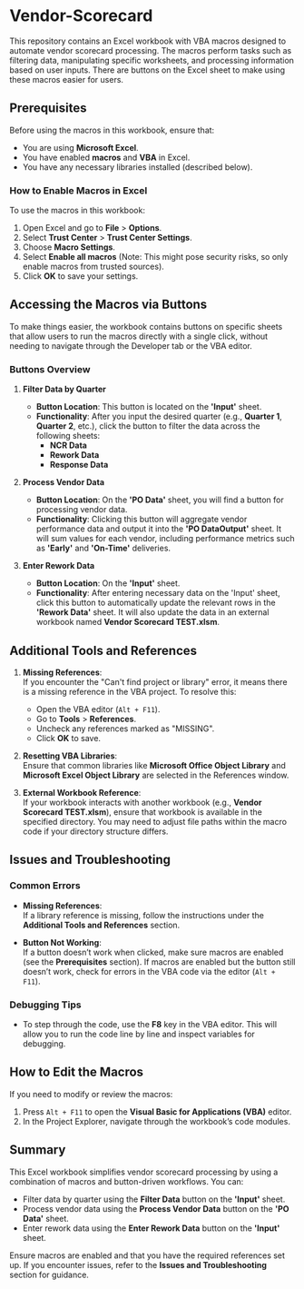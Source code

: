 # Vendor-Scorecard 

This repository contains an Excel workbook with VBA macros designed to automate vendor scorecard processing. The macros perform tasks such as filtering data, manipulating specific worksheets, and processing information based on user inputs. There are buttons on the Excel sheet to make using these macros easier for users.

## Prerequisites

Before using the macros in this workbook, ensure that:
- You are using **Microsoft Excel**.
- You have enabled **macros** and **VBA** in Excel.
- You have any necessary libraries installed (described below).

### How to Enable Macros in Excel
To use the macros in this workbook:
1. Open Excel and go to **File** > **Options**.
2. Select **Trust Center** > **Trust Center Settings**.
3. Choose **Macro Settings**.
4. Select **Enable all macros** (Note: This might pose security risks, so only enable macros from trusted sources).
5. Click **OK** to save your settings.

## Accessing the Macros via Buttons

To make things easier, the workbook contains buttons on specific sheets that allow users to run the macros directly with a single click, without needing to navigate through the Developer tab or the VBA editor.

### Buttons Overview

1. **Filter Data by Quarter**  
   - **Button Location**: This button is located on the **'Input'** sheet.
   - **Functionality**: After you input the desired quarter (e.g., **Quarter 1**, **Quarter 2**, etc.), click the button to filter the data across the following sheets:
     - **NCR Data**
     - **Rework Data**
     - **Response Data**

2. **Process Vendor Data**  
   - **Button Location**: On the **'PO Data'** sheet, you will find a button for processing vendor data.
   - **Functionality**: Clicking this button will aggregate vendor performance data and output it into the **'PO DataOutput'** sheet. It will sum values for each vendor, including performance metrics such as **'Early'** and **'On-Time'** deliveries.

3. **Enter Rework Data**  
   - **Button Location**: On the **'Input'** sheet.
   - **Functionality**: After entering necessary data on the 'Input' sheet, click this button to automatically update the relevant rows in the **'Rework Data'** sheet. It will also update the data in an external workbook named **Vendor Scorecard TEST.xlsm**.

## Additional Tools and References

1. **Missing References**:  
   If you encounter the "Can't find project or library" error, it means there is a missing reference in the VBA project. To resolve this:
   - Open the VBA editor (`Alt + F11`).
   - Go to **Tools** > **References**.
   - Uncheck any references marked as "MISSING".
   - Click **OK** to save.

2. **Resetting VBA Libraries**:  
   Ensure that common libraries like **Microsoft Office Object Library** and **Microsoft Excel Object Library** are selected in the References window.

3. **External Workbook Reference**:  
   If your workbook interacts with another workbook (e.g., **Vendor Scorecard TEST.xlsm**), ensure that workbook is available in the specified directory. You may need to adjust file paths within the macro code if your directory structure differs.

## Issues and Troubleshooting

### Common Errors
- **Missing References**:  
  If a library reference is missing, follow the instructions under the **Additional Tools and References** section.
  
- **Button Not Working**:  
  If a button doesn’t work when clicked, make sure macros are enabled (see the **Prerequisites** section). If macros are enabled but the button still doesn’t work, check for errors in the VBA code via the editor (`Alt + F11`).

### Debugging Tips
- To step through the code, use the **F8** key in the VBA editor. This will allow you to run the code line by line and inspect variables for debugging.

## How to Edit the Macros

If you need to modify or review the macros:
1. Press `Alt + F11` to open the **Visual Basic for Applications (VBA)** editor.
2. In the Project Explorer, navigate through the workbook’s code modules.

## Summary

This Excel workbook simplifies vendor scorecard processing by using a combination of macros and button-driven workflows. You can:
- Filter data by quarter using the **Filter Data** button on the **'Input'** sheet.
- Process vendor data using the **Process Vendor Data** button on the **'PO Data'** sheet.
- Enter rework data using the **Enter Rework Data** button on the **'Input'** sheet.

Ensure macros are enabled and that you have the required references set up. If you encounter issues, refer to the **Issues and Troubleshooting** section for guidance.

